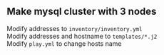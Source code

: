 ## Make mysql cluster with 3 nodes </br>
Modify addresses to `inventory/inventory.yml` </br>
Modify addresses and hostname to `templates/*.j2` </br>
Modify `play.yml` to change hosts name </br>


